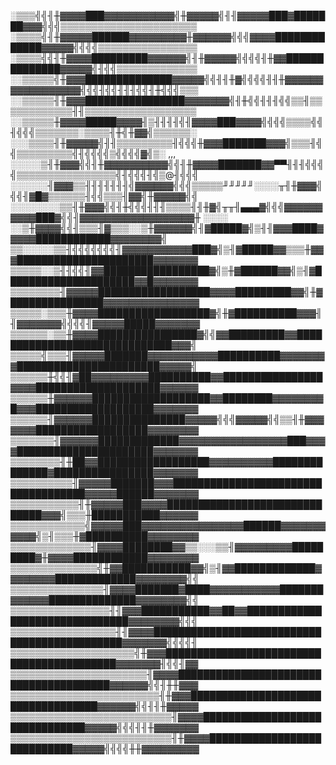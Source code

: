 ░▒▒▒╣╣╢╫▓▓▓▓███▓▓▓▓▓▓▓▓▓▓▓╣╫▓▓▓▓▓╣╢╢▓▓▓▓▓███▓███████▓▓▓╣╣╣▒▒▒▒▒▒▒▒▒▒▒▒▒▒▒▒▒▒▒▒▒▒
░▒▒▒▒╣╢╫▓▓▓▓▓██████▓▓▓▓▓▓▓▓▓╫▓▓▓▓▓▓╣╣╣▓▓▓▓█████████████▓▓▓▓▓╣╣╣╣▒▒▒▒▒▒▒▒▒▒▒▒▒▒▒▒
░▒▒▒▒╣╣╢╫▓▓▓▓█████████▓▓▓▓▓▓╣╢╫▓▓▓▓▓╣╣╣╣╢╫▓▓██████████████▓▓▓▓▓╣╢╣╣▒▒▒▒▒▒▒▒▒▒▒▒▒
░░▒▒▒▒▒╣╫▓▓▓██████████████▓▓▓▓▓╣╣╢╢╫▓╣╣╣╣╢╢╫▓▓▓▓▓▓▓▓▓▓▓▓▓▓▓▓▓╣╣╣╢╣╣╢╢╢╣╣╢╫╣╣╣▒▒▒
░░▒▒▒▒▒╢╫▓▓▓████████████████▓▓▓▓▓▓▓╣╢╫╣╣╢╢╢╣╣▒▒╢▒▒▒▒▒▒▒▒▒▒▒▒╢╢▒▒▒▒▒▒▒▒▒▒▒▒▒▒▒▒▒▒
░░▒▒▒▒▒╫▓▓▓▓█████▓▓▓▓╢▒╢╢╢╢╣╢▓▓▓▓███▓▓▓▓╣╣╣╣▒▒▒▒╣╣╢╣╣╣▒▒▒▒▒▒▒░▒▒▒▒╢╫╣╫▓▓╣▒▒▒▒▒▒░
░░░▒▒▒▒╢╫▓▓▓▓▓╣╢╢▒▒▒▒▒▒▒▒▒╢╣╣╣╫▓▓▓███████▓▓▓╣▒▒▒╢╣╣▒▒▒▒▒▒▒▒▒╣╢╣╣╣╣▒╣╣╣╣▓╣▒░  ,,,
░░░░░▒╢╫▓▓▓╣╣╢╫▓▓▓▓▓▓▓▓▓▓╣╣╢╫▓▓▓▓███████▓▓▀▀╢╢╢╣╣╣╣▒▒▒▒▒▒▒▒▒▒▒▒▒▒▒▒╣╢╣╣╣╢╣▒@╢╣╣╣
░░░░░░╢▓▓▓▒▒╢╢╢╢╢╢╢╣▓▓▓▓▓▓╣╣╣▒▒▒▒▒╜╜╜╜╜░░░░╥╢╫▓▓▓╣╣╣╢▓█▓▒▒▒▒▒▒╢╣╣▒▒▒╢▓▓╣╫▓▓▓▓▓╣╣
░░░░░░░░▒▒╢╫▓▓▓╣╣╢╫╣╣╣╢╢╢▒▒▒▒╢╢╫▓╣╥╥╢▄▄▄▓╣╣╣▓▓▓▓▓▓▓▓▓▓███▓╣╣╢▓▓▓▓▓▓▓▓▓▓▓▓▓▓▓▓▓▓╫
░░░░ ░░▒╫▓▓▓▓╣╣╢▒▒▒╢▓▒▒▒░░▒╫▓▓▓▓▓▓╣╢▓█████▓╣▒╢╢▓▓▓████▓▓▓▓▓████████████▓▓▓▓▓▓▓▓╣
▒▒░░░░░▒▒╢╣╣╣╣╣╣╣╢▓▓▓▓▓▓▓▓▓▓▓███▓╣▒╢▓█████▓▓▒▒▒╫▓▓▓██████████████████████▓▓▓▓▓▓▓
▒▒▒▒▒░░▒╢╢╣╣╢▓▓█████████████████▓╣▒╫▓██████▓▓╣▒╢▓█████████████████████▓▓█▓▓▓▓▓▓▓
▒▒▒▒▒▒▒▒╢▓▓▓▓▓██████████████████▓▓▓▓█████████▓▓╣╫▓███████████████▓▓▓▓▓▓▓▓▓▓▓▓▓▓▓
▒▒▒▒▒░▒▒▒╫▓▓▓▓██████████████████▓╣╫▓██████████▓▓▓╢╢▓▓▓▓▓▓▓╣╣╣╣╢▓▓▓▓▓█████▓▓▓▓▓▓▓
▒▒▒▒▒▒░▒▒╫▓▓▓▓████████████████▓╣╣▓▓█████████▓▓██████████████████████████████▓▓▓╣
▒▒▒▒▒╣▒▒▒╢▓▓▓▓▓███████▓▓▓▓▓▓▓▓▓▓▓██████████▓▓▓▓▓▓▓▓███████████████████████▓▓▓▓▓╣
▒▒▒▒▒▒╫╣╣╢▓██▓▓▓▓▓▓▓▓▓██████████▓▓████████████████▓▓▓▓████████████████████▓▓▓▓▓▓
▒▒▒▒▒▒╫▓▓▓▓▓▓███████████████████▓▓████████▓▓▓▓▓▓▓▓█▓▓▓███████████████████▓▓▓▓▓▓▓
▒▒▒▒▒▒╢▓▓▓▓▓▓███████████████▓▓▓▓▓╣╣╣▓▓▓▓▓╣╣▒▒╢╫▓▓▓▓▓▓▓██████████████████▓▓▓▓▓▓▓▓
▒▒▒▒▒▒▒╢▓▓▓▓▓▓█████████████▓▓▓▓▓▓▓▓▓▓▓▓▓▓▓▓▓███▓▓▓▓██████████████████████▓▓▓▓▓▓▓
▒▒▒▒▒▒▒▒╢╫██▓▓██████████████████▓▓▓▓▓▓▓▓▓▓██████████████▓████████████████▓▓▓▓▓▓▓
▒▒▒▒▒▒▒▒▒▒╢▓▓▓▓▓███████▓▓▓████████████████████████████████████▓▓▓▓▓██████▓▓▓▓▓▓▓
▒▒▒▒▒▒▒▒▒▒▒╢╫▓▓▓▓▓███▓▓▓▓██████████████████████████████▓▓▓╣▒▒▒╫███████████▓▓▓▓▓▓
▒▒▒▒▒▒▒▒▒▒▒▒╣▓▓▓▓▓███▓▓▓▓▓▓▓▓▓▓▓▓▓▓▓▓██████▓▓▓▓▓▓▓▓▓▓▓╣▒╢▒▒▒╫▓██████████▓▓▓▓▓▓▓▓
▒▒▒▒▒▒▒▒▒▒▒▒▒╢▓▓▓▓████████▓▓▒▒░░░▒▒╢▓▓▓▓▓▓▓▓▓█████████▓╫▓▓▓▓████████████▓▓▓▓▓▓▓▓
▒▒▒▒▒▒▒▒▒▒▒▒▒▒╣╫▓▓███████████▓▓╣▒╢▓▓█████████████▓▓▓▓▓▓▓▓█████████████▓▓▓▓▓▓▓▓╣╣
▒▒▒▒▒▒▒▒▒▒▒▒▒▒▒╢▓▓▓▓███████▓████▓▓▓▓▓▓▓▓▓▓▓███████▓▓▓▓▓▓██████████████▓▓▓▓▓▓▓▓╣╣
▒▒▒▒▒▒▒▒▒▒▒▒▒▒▒▒╢╢▓▓▓███████████▓▓██▓▓███████████████████████████████▓▓▓▓▓▓▓▓╣╣╣
▒▒▒▒▒▒▒▒▒▒▒▒▒▒▒▒▒╢╢▓▓▓▓█████████████████████████████████████████████▓▓▓▓▓▓▓╣╣╣╣╢
▒▒▒▒▒▒▒▒▒▒▒▒▒▒▒▒▒▒▒▒╣╫▓▓▓██████████████████████████████████████████▓▓▓▓▓▓▓╢╣╣╢▓▓
▒▒▒▒▒▒▒▒▒▒▒▒▒▒▒▒▒▒▒▒▒▒╢▓▓▓▓███████████████████████████████████████▓▓▓▓▓▓╣╣╢╫╫▓▓▓
▒▒▒▒▒▒▒▒▒▒▒▒▒▒▒▒▒▒▒▒▒▒▒▒╢╫▓▓▓███████████████████████████████████▓▓▓▓▓▓╣╣╢╢╫▓▓▓▓▓
▒▒▒▒▒▒▒▒▒▒▒▒▒▒▒▒▒▒▒▒▒▒▒▒▒▒╢▓▓▓▓███████████████████████████████▓▓▓▓▓╣╣╣╢╢╫▓▓▓▓▓▓▓
▒▒▒▒▒▒▒▒▒▒▒▒▒▒▒▒▒▒▒▒▒▒▒▒▒▒╢╫▓▓▓▓████████████████████████████▓▓▓▓▓╣╣╣╣╫╫▓▓▓▓▓▓▓▓▓
